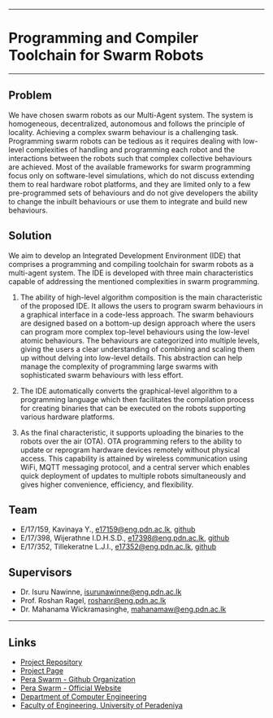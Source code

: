 ___
# Programming and Compiler Toolchain for Swarm Robots
___

## Problem

We have chosen swarm robots as our Multi-Agent system. The system is homogeneous, decentralized, autonomous and follows the principle of locality. Achieving a complex swarm behaviour is a challenging task. Programming swarm robots can be tedious as it requires dealing with low-level complexities of handling and programming each robot and the interactions between the robots such that complex collective behaviours are achieved. Most of the available frameworks for swarm programming focus only on software-level simulations, which do not discuss extending them to real hardware robot platforms, and they are limited only to a few pre-programmed sets of behaviours and do not give developers the ability to change the inbuilt behaviours or use them to integrate and build new behaviours.

## Solution

We aim to develop an Integrated Development Environment (IDE) that comprises a programming and compiling toolchain for swarm robots as a multi-agent system. The IDE is developed with three main characteristics capable of addressing the mentioned complexities in swarm programming. 

1. The ability of high-level algorithm composition is the main characteristic of the proposed IDE. It allows the users to program swarm behaviours in a graphical interface in a code-less approach. The swarm behaviours are designed based on a bottom-up design approach where the users can program more complex top-level behaviours using the low-level atomic behaviours. The behaviours are categorized into multiple levels, giving the users a clear understanding of combining and scaling them up without delving into low-level details. This abstraction can help manage the complexity of programming large swarms with sophisticated swarm behaviours with less effort. 

2. The IDE automatically converts the graphical-level algorithm to a programming language which then facilitates the compilation process for creating binaries that can be executed on the robots supporting various hardware platforms. 

3. As the final characteristic, it supports uploading the binaries to the robots over the air (OTA). OTA programming refers to the ability to update or reprogram hardware devices remotely without physical access. This capability is attained by wireless communication using WiFi, MQTT messaging protocol, and a central server which enables quick deployment of updates to multiple robots simultaneously and gives higher convenience, efficiency, and flexibility.

## Team

* E/17/159, Kavinaya Y., e17159@eng.pdn.ac.lk, [github]()
* E/17/398, Wijerathne I.D.H.S.D., e17398@eng.pdn.ac.lk, [github]()
* E/17/352, Tillekeratne L.J.I., e17352@eng.pdn.ac.lk, [github](https://github.com/IsaraTillekeratne)
  
## Supervisors

* Dr. Isuru Nawinne, isurunawinne@eng.pdn.ac.lk
* Prof. Roshan Ragel, roshanr@eng.pdn.ac.lk
* Dr. Mahanama Wickramasinghe, mahanamaw@eng.pdn.ac.lk
___

## Links

* [Project Repository](https://github.com/cepdnaclk/e17-4yp-develop-a-programming-and-compiler-toolchain-for-multi-agent-systems)
* [Project Page](https://cepdnaclk.github.io/e17-4yp-develop-a-programming-and-compiler-toolchain-for-multi-agent-systems/)
* [Pera Swarm - Github Organization](https://github.com/pera-swarm)
* [Pera Swarm - Official Website](https://pera-swarm.ce.pdn.ac.lk/)
* [Department of Computer Engineering](http://www.ce.pdn.ac.lk/)
* [Faculty of Engineering, University of Peradeniya](https://eng.pdn.ac.lk/) 





